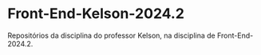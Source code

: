 # Front-End-Kelson-2024.2
 Repositórios da disciplina do professor Kelson, na disciplina de Front-End-2024.2.
